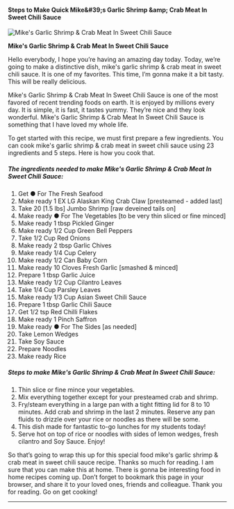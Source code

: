             

#### Steps to Make Quick Mike&amp;#39;s Garlic Shrimp &amp;amp; Crab Meat In Sweet Chili Sauce

![Mike's Garlic Shrimp &amp; Crab Meat In Sweet Chili Sauce](https://img-global.cpcdn.com/recipes/417cf56b80827913/751x532cq70/mikes-garlic-shrimp-crab-meat-in-sweet-chili-sauce-recipe-main-photo.jpg)

**Mike's Garlic Shrimp &amp; Crab Meat In Sweet Chili Sauce**

Hello everybody, I hope you’re having an amazing day today. Today, we’re going to make a distinctive dish, mike's garlic shrimp & crab meat in sweet chili sauce. It is one of my favorites. This time, I’m gonna make it a bit tasty. This will be really delicious.

Mike's Garlic Shrimp & Crab Meat In Sweet Chili Sauce is one of the most favored of recent trending foods on earth. It is enjoyed by millions every day. It is simple, it is fast, it tastes yummy. They’re nice and they look wonderful. Mike's Garlic Shrimp & Crab Meat In Sweet Chili Sauce is something that I have loved my whole life.

To get started with this recipe, we must first prepare a few ingredients. You can cook mike's garlic shrimp & crab meat in sweet chili sauce using 23 ingredients and 5 steps. Here is how you cook that.

##### The ingredients needed to make Mike's Garlic Shrimp & Crab Meat In Sweet Chili Sauce:

1.  Get ● For The Fresh Seafood
2.  Make ready 1 EX LG Alaskan King Crab Claw \[presteamed - added last\]
3.  Take 20 \[1.5 lbs\] Jumbo Shrimp \[raw deveined tails on\]
4.  Make ready ● For The Vegetables \[to be very thin sliced or fine minced\]
5.  Make ready 1 tbsp Pickled Ginger
6.  Make ready 1/2 Cup Green Bell Peppers
7.  Take 1/2 Cup Red Onions
8.  Make ready 2 tbsp Garlic Chives
9.  Make ready 1/4 Cup Celery
10.  Make ready 1/2 Can Baby Corn
11.  Make ready 10 Cloves Fresh Garlic \[smashed & minced\]
12.  Prepare 1 tbsp Garlic Juice
13.  Make ready 1/2 Cup Cilantro Leaves
14.  Take 1/4 Cup Parsley Leaves
15.  Make ready 1/3 Cup Asian Sweet Chili Sauce
16.  Prepare 1 tbsp Garlic Chili Sauce
17.  Get 1/2 tsp Red Chilli Flakes
18.  Make ready 1 Pinch Saffron
19.  Make ready ● For The Sides \[as needed\]
20.  Take Lemon Wedges
21.  Take Soy Sauce
22.  Prepare Noodles
23.  Make ready Rice

##### Steps to make Mike's Garlic Shrimp & Crab Meat In Sweet Chili Sauce:

1.  Thin slice or fine mince your vegetables.
2.  Mix everything together except for your presteamed crab and shrimp.
3.  Fry/steam everything in a large pan with a tight fitting lid for 8 to 10 minutes. Add crab and shrimp in the last 2 minutes. Reserve any pan fluids to drizzle over your rice or noodles as there will be some.
4.  This dish made for fantastic to-go lunches for my students today!
5.  Serve hot on top of rice or noodles with sides of lemon wedges, fresh cilantro and Soy Sauce. Enjoy!

So that’s going to wrap this up for this special food mike's garlic shrimp & crab meat in sweet chili sauce recipe. Thanks so much for reading. I am sure that you can make this at home. There is gonna be interesting food in home recipes coming up. Don’t forget to bookmark this page in your browser, and share it to your loved ones, friends and colleague. Thank you for reading. Go on get cooking!

* * *